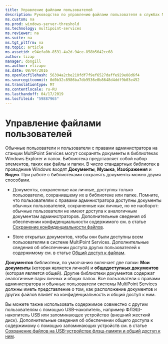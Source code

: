 ```yaml
---
title: Управление файлами пользователей
description: Руководство по управлению файлами пользователя в службах MultiPoint
ms.custom: na
ms.prod: windows-server-threshold
ms.technology: multipoint-services
ms.reviewer: na
ms.suite: na
ms.tgt_pltfrm: na
ms.topic: article
ms.assetid: e94efa0b-8531-4a2d-94ce-858b5642cc68
author: lizap
manager: dongill
ms.author: elizapo
ms.date: 08/04/2016
ms.openlocfilehash: 56394a2cbe210fdf7f9ef6527daffe929e08d6f4
ms.sourcegitcommit: 0d0b32c8986ba7db9536e0b8648d4ddf9b03e452
ms.translationtype: MT
ms.contentlocale: ru-RU
ms.lasthandoff: 04/17/2019
ms.locfileid: "59887965"
---
```

# <a name="manage-user-files"></a>Управление файлами пользователей
Обычные пользователи и пользователи с правами администратора на станции MultiPoint Services могут сохранять документы в библиотеках Windows Explorer и папок. Библиотека представляет собой набор элементов, таких как файлы и папки. В число стандартных библиотек в проводнике Windows входят **Документы**, **Музыка**, **Изображения** и **Видео**. При работе с библиотеками сохранять документы можно двумя способами.  
  
-   Документы, сохраненные как личные, доступны только пользователю, сохранившему их в библиотеке или папке. Помните, что пользователям с правами администратора доступны документы обычных пользователей, сохраненные как личные, но не наоборот: обычные пользователи не имеют доступа к аналогичным документам администраторов. Дополнительные сведения об обеспечении конфиденциальности содержимого см. в статье [Сохранение конфиденциальности файлов](Keep-Files-Private.md).  
  
-   Store открытых документов, чтобы они были доступны всем пользователям в системе MultiPoint Services. Дополнительные сведения об обеспечении доступа других пользователей к содержимому см. в статье [Общий доступ к файлам](Share-Files.md).  
  
**Документов** библиотеки, по умолчанию включает две папки: **Мои документы** (которая является личной) и **общедоступных документов** (которая является общей). Другие библиотеки документов содержат аналогичные пары личных и общих папок. Все пользователи с правами администратора и обычные пользователи системы MultiPoint Services должны иметь представление о том, как расположение документов и других файлов влияет на конфиденциальность и общий доступ к ним.  
  
Вы можете также использовать содержимое совместно с другим пользователям с помощью USB-накопитель, например ФЛЭШ-накопитель USB или запоминающее устройство (внешний жесткий диск). Дополнительные сведения об обеспечении общего доступа к содержимому с помощью запоминающих устройств см. в статье [Сохранение файлов на USB-устройстве флэш-памяти и общий доступ к ним](Save-and-Share-Files-on-a-USB-Flash-Drive.md). 
